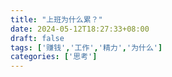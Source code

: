 ```yaml
---
title: "上班为什么累？"
date: 2024-05-12T18:27:33+08:00
draft: false
tags: ['赚钱','工作','精力','为什么']
categories: ['思考']
---
```


